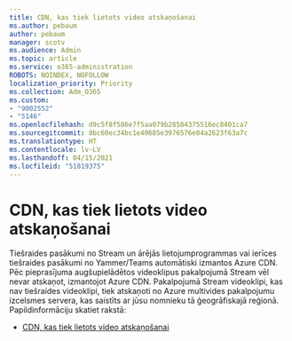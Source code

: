 ```yaml
---
title: CDN, kas tiek lietots video atskaņošanai
ms.author: pebaum
author: pebaum
manager: scotv
ms.audience: Admin
ms.topic: article
ms.service: o365-administration
ROBOTS: NOINDEX, NOFOLLOW
localization_priority: Priority
ms.collection: Adm_O365
ms.custom:
- "9002552"
- "5146"
ms.openlocfilehash: d9c5f8f586e7f5aa079b28584375516ec8401ca7
ms.sourcegitcommit: 8bc60ec34bc1e40685e3976576e04a2623f63a7c
ms.translationtype: HT
ms.contentlocale: lv-LV
ms.lasthandoff: 04/15/2021
ms.locfileid: "51819375"
---
```

# <a name="cdn-used-for-video-playback"></a>CDN, kas tiek lietots video atskaņošanai

Tiešraides pasākumi no Stream un ārējās lietojumprogrammas vai ierīces tiešraides pasākumi no Yammer/Teams automātiski izmantos Azure CDN. Pēc pieprasījuma augšupielādētos videoklipus pakalpojumā Stream vēl nevar atskaņot, izmantojot Azure CDN. Pakalpojumā Stream videoklipi, kas nav tiešraides videoklipi, tiek atskaņoti no Azure multivides pakalpojumu izcelsmes servera, kas saistīts ar jūsu nomnieku tā ģeogrāfiskajā reģionā. Papildinformāciju skatiet rakstā:

- [CDN, kas tiek lietots video atskaņošanai](https://docs.microsoft.com/stream/network-overview#cdn-used-for-video-playback)
